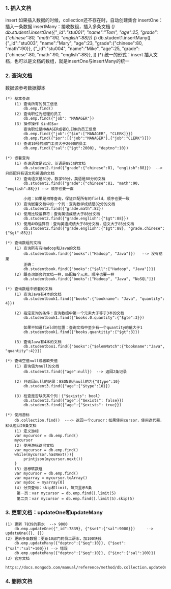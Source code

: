 ### 1. 插入文档

insert 如果插入数据的时候，collection还不存在时，自动创建集合
insertOne：插入一条数据
insertMany：接收数组，插入多条文档
    (*) db.student1.insertOne({"_id":"stu001", "name":"Tom", "age":25, "grade":{"chinese":80, "math":90, "english":88}})
    (*) db.student1.insertMany([
        {"_id":"stu003", "name":"Mary", "age":23, "grade":{"chinese":80, "math":90}},
        {"_id":"stu004", "name":"Mike", "age":25, "grade":{"chinese":80, "math":90, "english":88}},
    ])
    (*) 统一的形式：insert 插入文档，也可以是文档的数组，就是insertOne与insertMany的统一

### 2. 查询文档  
  数据源参考数据脚本
  
    (*) 基本查询
        (1) 查询所有的员工信息
            db.emp.find()
        (2) 查询职位为经理的员工
            db.emp.find({"job": "MANAGER"})
        (3) 操作操作 $in和$or
            查询职位是MANAGER或者CLERK的员工信息
            db.emp.find({"job":{"$in":["MANAGER", "CLERK]}})
            db.emp.find({"$or":[{"job":"MANAGER"},{"job":"CLERK"}]})
        (4) 查询10号的部门工资大于2000的员工
            db.emp.find({"sal":{"$gt":2000}, "deptno":10})
    
    (*) 嵌套查询
        (1) 查询语文是81分，英语是88分的文档
            db.student2.find({"grade":{"chinese":81, "english":88}})  --> 只匹配只有语文和英语的文档
        (2) 查询语文是81分，数学90分，英语是88分的文档
            db.student2.find({"grade":{"chinese":81, "math":90, "english":88}}) --> 顺序也要一直
            
            小结：如果是相等查询，保证匹配所有的field，顺序也要一致
        (3) 查询嵌套文档中的一个列：查询数学成绩是82分的文档
            db.student2.find({"grade.math":82})
        (4) 使用比较运算符：查询英语成绩大于88分文档
            db.student2.find({"grade.english":{"$gt":88}})
        (5) 使用AND运算符：查询英语成绩大于88分文档，语文大于85分文档
            db.student2.find({"grade.english":{"$gt":88}, "grade.chinese":{"$gt":85}})
    
    (*) 查询数组的文档
        (1) 查询所有有Hadoop和Java的文档
            db.studentbook.find({"books":["Hadoop", "Java"]})   --> 没有结果
            正确：
            db.studentbook.find({"books":{"$all":["Hadoop", "Java"]}})
        (2) 跟查询嵌套的文档一样，匹配每个元素，顺序也要一样
            db.studentbook.find({"books":["Hadoop", "Java", "NoSQL"]})
    
    (*) 查询数组中嵌套的文档
        (1) 查询Java有4本的文档
            db.studentbook1.find({"books":{"bookname": "Java", "quantity": 4}})
        
        (2) 指定查询的条件：查询数组中第一个元素大于等于3本的文档
            db.studentbook1.find({"books.0.quantity":{"$gte":3}})
            
            如果不知道field的位置：查询文档中至少有一个quantity的值大于1
            db.studentbook1.find({"books.quantitiy":{"$gt":3}})
        
        (3) 查询Java有4本的文档
            db.studentboo1.find({"books":{"$elemMatch":{"bookname":"Java", "quantity":4}}})
        
    (*) 查询空值null或者缺失值
        (1) 查询值为null的文档
            db.student3.find({"age":null})  --> 返回2条记录
        
        (2) 只返回null的记录：BSON表示null的为{"$type":10}
            db.student3.find({"age":{"$type":10}})
        
        (3) 检查是否缺失某个列：{"$exists": bool}
            db.student3.find({"age":{"$exists": false}})
            db.student3.find({"age":{"$exists": true}})
    
    (*) 使用游标
        db.collection.find()  ---> 返回一个cursor：如果使用cursor，使用迭代器，默认返回20条文档
        (1) 定义游标
        var mycursor = db.emp.find()
        mycursor
        (2) 使用游标访问文档
        var mycursor = db.emp.find()
        while(mycursor.hasNext()){
            printjson(mycursor.next())
        }
        (3) 游标转数组
        var mycursor = db.emp.find()
        var myarray = mycursor.toArray()
        var mydoc = myarray[0]
        (4) 分页查询：skip和limit，每页显示5条
         第一页：var mycursor = db.emp.find().limit(5)
         第二页：var mycursor = db.emp.find().limit(5).skip(5)

### 3. 更新文档：updateOne和updateMany
    (1) 更新 7839的薪水  --> 9000
        db.emp.updateOne({"_id":7839}, {"$set":{"sal":9000}})     --> updateOne({}, {})
    (2) 更新多条数据：更新10部门的员工薪水，加100块钱
        db.emp.updateMany({"deptno":{"$eq":10}}, {"$set":{"sal":"sal"+100}}) --> 错误
        db.emp.updateMany({"deptno":{"$eq":10}}, {"$inc":{"sal":100}})
    (3) 官方文档
        https://docs.mongodb.com/manual/reference/method/db.collection.updateOne/#db.collection.updateOne
    
### 4. 删除文档
        
 
    